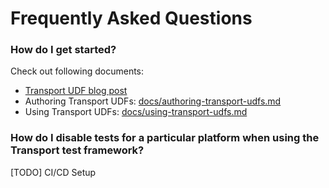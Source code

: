 # Frequently Asked Questions

### How do I get started?

Check out following documents:

- [Transport UDF blog post](https://engineering.linkedin.com/blog/2018/11/using-translatable-portable-UDFs)
- Authoring Transport UDFs: [docs/authoring-transport-udfs.md](/docs/authoring-transport-udfs.md)
- Using Transport UDFs: [docs/using-transport-udfs.md](/docs/using-transport-udfs.md)

### How do I disable tests for a particular platform when using the Transport test framework?

[TODO]
CI/CD Setup
